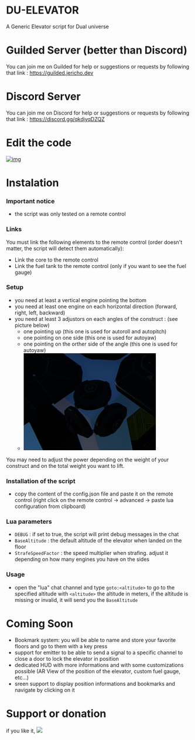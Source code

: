 # DU-ELEVATOR

A Generic Elevator script for Dual universe

# Guilded Server (better than Discord)

You can join me on Guilded for help or suggestions or requests by following that link : https://guilded.jericho.dev

# Discord Server

You can join me on Discord for help or suggestions or requests by following that link : https://discord.gg/qkdjyqDZQZ

# Edit the code

[![img](https://du-lua.dev/img/open_in_editor_button.png)](https://du-lua.dev/#/editor/github/Jericho1060/du-elevator)

# Instalation

### Important notice

- the script was only tested on a remote control

### Links

You must link the following elements to the remote control (order doesn't matter, the script will detect them automatically):
- Link the core to the remote control
- Link the fuel tank to the remote control (only if you want to see the fuel gauge)

### Setup

- you need at least a vertical engine pointing the bottom
- you need at least one engine on each horizontal direction (forward, right, left, backward)
- you need at least 3 adjustors on each angles of the construct : (see picture below)
    - one pointing up (this one is used for autoroll and autopitch)
    - one pointing on one side (this one is used for autoyaw)
    - one pointing on the orther side of the angle (this one is used for autoyaw)
    - ![Adustors Positioning](./images/adjustors.png)

You may need to adjust the power depending on the weight of your construct and on the total weight you want to lift.

### Installation of the script

- copy the content of the config.json file and paste it on the remote control (right click on the remote control -> advanced -> paste lua configuration from clipboard)

### Lua parameters

- `DEBUG` : if set to true, the script will print debug messages in the chat
- `BaseAltitude` : the default altitude of the elevator when landed on the floor
- `StrafeSpeedFactor` : the speed multiplier when strafing. adjust it depending on how many engines you have on the sides

### Usage

- open the "lua" chat channel and type `goto:<altitude>` to go to the specified altitude with `<altitude>` the altitude in meters, if the altitude is missing or invalid, it will send you the `BaseAltitude`

# Coming Soon

- Bookmark system: you will be able to name and store your favorite floors and go to them with a key press
- support for emitter to be able to send a signal to a specific channel to close a door to lock the elevator in position
- dedicated HUD with more informations and with some customizations possible (AR View of the position of the elevator, custom fuel gauge, etc...)
- sreen support to display position informations and bookmarks and navigate by clicking on it

# Support or donation

if you like it, [<img src="https://github.com/Jericho1060/DU-Industry-HUD/blob/main/ressources/images/ko-fi.png?raw=true" width="150">](https://ko-fi.com/jericho1060)